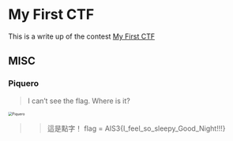 # My First CTF
This is a write up of the contest [My First CTF](https://mfctf.ais3.org/challenges)

## MISC
### Piquero
> I can’t see the flag. Where is it?
<img src="https://https://github.com/jamesyoung0623/CTF/blob/master/myFirstCTF2020/Piquero.jpg" alt="Piquero" style="zoom:50%;" />

>> 這是點字！
>> flag = AIS3{I_feel_so_sleepy_Good_Night!!!}

